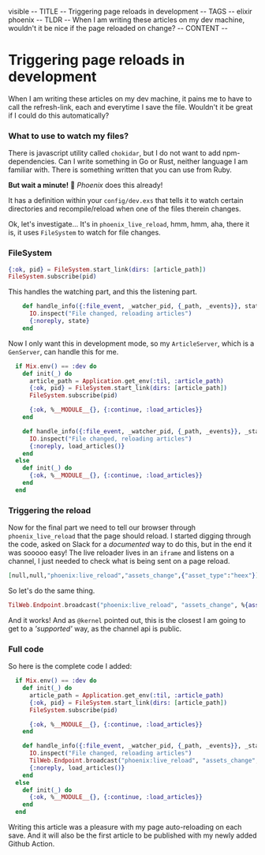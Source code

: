 visible
-- TITLE --
Triggering page reloads in development
-- TAGS --
elixir
phoenix
-- TLDR --
When I am writing these articles on my dev machine, wouldn't it be nice if the page reloaded on change?
-- CONTENT --
# Triggering page reloads in development

When I am writing these articles on my dev machine, it pains me to have to call the refresh-link, each and everytime I save the file.  Wouldn't it be great if I could do this automatically?

### What to use to watch my files?

There is javascript utility called `chokidar`, but I do not want to add npm-dependencies.
Can I write something in Go or Rust, neither language I am familiar with.
There is something written that you can use from Ruby.

**But wait a minute!** 🤦 _Phoenix_ does this already!

It has a definition within your `config/dev.exs` that tells it to watch certain directories and recompile/reload when one of the files therein changes.

Ok, let's investigate... It's in `phoenix_live_reload`, hmm, hmm, aha, there it is, it uses `FileSystem` to watch for file changes.

### FileSystem

```elixir
{:ok, pid} = FileSystem.start_link(dirs: [article_path])
FileSystem.subscribe(pid)
```
This handles the watching part, and this the listening part.

```elixir
    def handle_info({:file_event, _watcher_pid, {_path, _events}}, state) do
      IO.inspect("File changed, reloading articles")
      {:noreply, state}
    end
```

Now I only want this in development mode, so my `ArticleServer`, which is a `GenServer`, can handle this for me.

```elixir
  if Mix.env() == :dev do
    def init(_) do
      article_path = Application.get_env(:til, :article_path)
      {:ok, pid} = FileSystem.start_link(dirs: [article_path])
      FileSystem.subscribe(pid)

      {:ok, %__MODULE__{}, {:continue, :load_articles}}
    end

    def handle_info({:file_event, _watcher_pid, {_path, _events}}, _state) do
      IO.inspect("File changed, reloading articles")
      {:noreply, load_articles()}
    end
  else
    def init(_) do
      {:ok, %__MODULE__{}, {:continue, :load_articles}}
    end
  end
```

### Triggering the reload

Now for the final part we need to tell our browser through `phoenix_live_reload` that the page should reload.
I started digging through the code, asked on Slack for a _documented_ way to do this, but in the end it was sooooo easy!
The live reloader lives in an `iframe` and listens on a channel, I just needed to check what is being sent on a page reload. 

```elixir
[null,null,"phoenix:live_reload","assets_change",{"asset_type":"heex"}]
```

So let's do the same thing.

```elixir
TilWeb.Endpoint.broadcast("phoenix:live_reload", "assets_change", %{asset_type: "heex"})
```

And it works! And as `@kernel` pointed out, this is the closest I am going to get to a _'supported'_ way, as the channel api is public.

### Full code

So here is the complete code I added:

```elixir
  if Mix.env() == :dev do
    def init(_) do
      article_path = Application.get_env(:til, :article_path)
      {:ok, pid} = FileSystem.start_link(dirs: [article_path])
      FileSystem.subscribe(pid)

      {:ok, %__MODULE__{}, {:continue, :load_articles}}
    end

    def handle_info({:file_event, _watcher_pid, {_path, _events}}, _state) do
      IO.inspect("File changed, reloading articles")
      TilWeb.Endpoint.broadcast("phoenix:live_reload", "assets_change", %{asset_type: "heex"})
      {:noreply, load_articles()}
    end
  else
    def init(_) do
      {:ok, %__MODULE__{}, {:continue, :load_articles}}
    end
  end
```

Writing this article was a pleasure with my page auto-reloading on each save.
And it will also be the first article to be published with my newly added Github Action.
